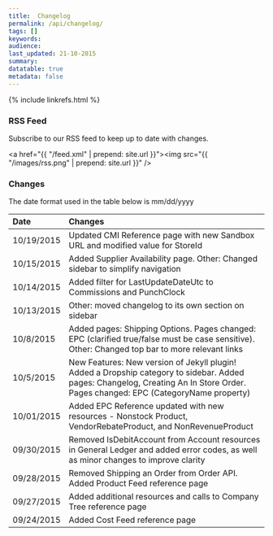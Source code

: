 ```yaml
---
title:  Changelog
permalink: /api/changelog/
tags: []
keywords: 
audience: 
last_updated: 21-10-2015
summary: 
datatable: true
metadata: false
---
```


{% include linkrefs.html %}

<script>

  $(document).ready(function() {
      $('table').DataTable({
          'info': false,
          'pagingType': 'simple',
          'order': [[0, 'desc']],
          'columns': [
              { 'width': '15%' },
              { 'width': '85%' }
          ]
      });
    });

</script>

### RSS Feed

Subscribe to our RSS feed to keep up to date with changes.

<a href="{{ "/feed.xml" | prepend: site.url }}"><img src="{{ "/images/rss.png" | prepend: site.url }}" /></a>

### Changes

The date format used in the table below is mm/dd/yyyy

| Date | Changes |
|:-----|:--------|
| 10/19/2015 | Updated CMI Reference page with new Sandbox URL and modified value for StoreId |
| 10/15/2015 | Added Supplier Availability page. Other: Changed sidebar to simplify navigation |
| 10/14/2015 | Added filter for LastUpdateDateUtc to Commissions and PunchClock |
| 10/13/2015 | Other: moved changelog to its own section on sidebar |
| 10/8/2015 | Added pages: Shipping Options. Pages changed: EPC (clarified true/false must be case sensitive). Other: Changed top bar to more relevant links |
| 10/5/2015 | New Features: New version of Jekyll plugin! Added a Dropship category to sidebar. Added pages: Changelog, Creating An In Store Order. Pages changed: EPC (CategoryName property) |  
| 10/01/2015 | Added EPC Reference updated with new resources - Nonstock Product, VendorRebateProduct, and NonRevenueProduct |
| 09/30/2015 | Removed IsDebitAccount from Account resources in General Ledger and added error codes, as well as minor changes to improve clarity |
| 09/28/2015 | Removed Shipping an Order from Order API. Added Product Feed reference page |
| 09/27/2015 | Added additional resources and calls to Company Tree reference page |
| 09/24/2015 | Added Cost Feed reference page | 